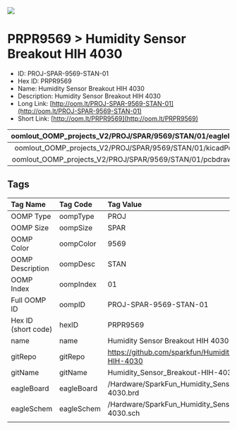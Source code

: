


  
![][im]
# PRPR9569 > Humidity Sensor Breakout HIH 4030

- ID: PROJ-SPAR-9569-STAN-01
- Hex ID: PRPR9569
- Name: Humidity Sensor Breakout HIH 4030
- Description: Humidity Sensor Breakout HIH 4030
- Long Link: [http://oom.lt/PROJ-SPAR-9569-STAN-01](http://oom.lt/PROJ-SPAR-9569-STAN-01)
- Short Link: [http://oom.lt/PRPR9569](http://oom.lt/PRPR9569)
  

|oomlout_OOMP_projects_V2/PROJ/SPAR/9569/STAN/01/eagleImage.png|oomlout_OOMP_projects_V2/PROJ/SPAR/9569/STAN/01/eagleSchemImage.png|oomlout_OOMP_projects_V2/PROJ/SPAR/9569/STAN/01/kicadPcb3dFront.png|oomlout_OOMP_projects_V2/PROJ/SPAR/9569/STAN/01/kicadPcb3dBack.png|
| :---: | :---: | :---: | :---: |
|oomlout_OOMP_projects_V2/PROJ/SPAR/9569/STAN/01/kicadPcb3d.png|oomlout_OOMP_projects_V2/PROJ/SPAR/9569/STAN/01/bomBack.png|oomlout_OOMP_projects_V2/PROJ/SPAR/9569/STAN/01/bomFront.png|oomlout_OOMP_projects_V2/PROJ/SPAR/9569/STAN/01/pcbdraw.svg|
|oomlout_OOMP_projects_V2/PROJ/SPAR/9569/STAN/01/pcbdrawBack.svg||||

## Tags
  

|Tag Name|Tag Code|Tag Value|
| :--- | :--- | :--- |
|OOMP Type|oompType|PROJ|
|OOMP Size|oompSize|SPAR|
|OOMP Color|oompColor|9569|
|OOMP Description|oompDesc|STAN|
|OOMP Index|oompIndex|01|
|Full OOMP ID|oompID|PROJ-SPAR-9569-STAN-01|
|Hex ID (short code)|hexID|PRPR9569|
|name|name|Humidity Sensor Breakout HIH 4030|
|gitRepo|gitRepo|https://github.com/sparkfun/Humidity_Sensor_Breakout-HIH-4030|
|gitName|gitName|Humidity_Sensor_Breakout-HIH-4030|
|eagleBoard|eagleBoard|/Hardware/SparkFun_Humidity_Sensor_Breakout-HIH-4030.brd|
|eagleSchem|eagleSchem|/Hardware/SparkFun_Humidity_Sensor_Breakout-HIH-4030.sch|
||||



[im]: PROJ/SPAR/9569/STAN/01/kicadPcb3d_450.png
